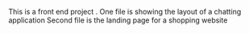 This is a front end project . 
One file is showing the layout of a chatting application
Second file is the landing page for a shopping website
